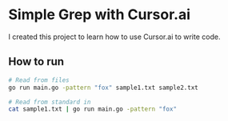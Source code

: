 # Simple Grep with Cursor.ai

I created this project to learn how to use Cursor.ai to write code.

## How to run

```bash
# Read from files
go run main.go -pattern "fox" sample1.txt sample2.txt

# Read from standard in
cat sample1.txt | go run main.go -pattern "fox"
```
